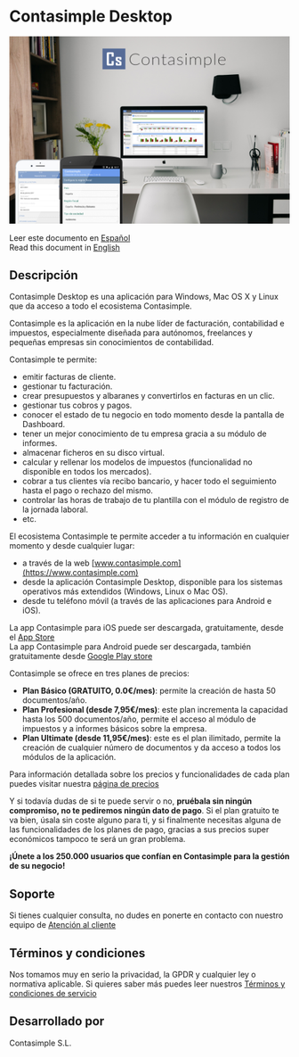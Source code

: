 # Contasimple Desktop

![Contasimple está disponible como aplicación de escritorio, web o app de móvil.](https://github.com/Contasimple/contasimple-desktop/blob/master/images/Contasimple%203000x2000.png)

Leer este documento en [Español](README.es.md)  
Read this document in [English](README.md)

## Descripción

Contasimple Desktop es una aplicación para Windows, Mac OS X y Linux que da acceso a todo el ecosistema Contasimple. 

Contasimple es la aplicación en la nube líder de facturación, contabilidad e impuestos, especialmente diseñada para autónomos, freelances y pequeñas empresas sin conocimientos de contabilidad.

Contasimple te permite:
- emitir facturas de cliente.
- gestionar tu facturación.
- crear presupuestos y albaranes y convertirlos en facturas en un clic.
- gestionar tus cobros y pagos.
- conocer el estado de tu negocio en todo momento desde la pantalla de Dashboard.
- tener un mejor conocimiento de tu empresa gracia a su módulo de informes.
- almacenar ficheros en su disco virtual.
- calcular y rellenar los modelos de impuestos (funcionalidad no disponible en todos los mercados).
- cobrar a tus clientes vía recibo bancario, y hacer todo el seguimiento hasta el pago o rechazo del mismo.
- controlar las horas de trabajo de tu plantilla con el módulo de registro de la jornada laboral.
- etc.

El ecosistema Contasimple te permite acceder a tu información en cualquier momento y desde cualquier lugar:
- a través de la web [www.contasimple.com](https://www.contasimple.com)
- desde la aplicación Contasimple Desktop, disponible para los sistemas operativos más extendidos (Windows, Linux o Mac OS).
- desde tu teléfono móvil (a través de las aplicaciones para Android e iOS).

La app Contasimple para iOS puede ser descargada, gratuitamente, desde el [App Store](https://apps.apple.com/es/app/contasimple/id427583930)  
La app Contasimple para Android puede ser descargada, también gratuitamente desde [Google Play store](https://play.google.com/store/apps/details?id=com.v2msoft.contasimple)  

Contasimple se ofrece en tres planes de precios:  
- **Plan Básico (GRATUITO, 0.0€/mes)**: permite la creación de hasta 50 documentos/año.  
- **Plan Profesional (desde 7,95€/mes)**: este plan incrementa la capacidad hasta los 500 documentos/año, permite el acceso al módulo de impuestos y a informes básicos sobre la empresa.  
- **Plan Ultimate (desde 11,95€/mes)**: este es el plan ilimitado, permite la creación de cualquier número de documentos y da acceso a todos los módulos de la aplicación.

Para información detallada sobre los precios y funcionalidades de cada plan puedes visitar nuestra [página de precios](https://www.contasimple.com/planes-herramienta-web-facturacion-contabilidad.aspx)


Y si todavía dudas de si te puede servir o no, **pruébala sin ningún compromiso, no te pediremos ningún dato de pago**. Si el plan gratuito te va bien, úsala sin coste alguno para ti, y si finalmente necesitas alguna de las funcionalidades de los planes de pago, gracias a sus precios super económicos tampoco te será un gran problema.

**¡Únete a los 250.000 usuarios que confían en Contasimple para la gestión de su negocio!**

## Soporte
Si tienes cualquier consulta, no dudes en ponerte en contacto con nuestro equipo de [Atención al cliente](https://www.contasimple.com/contacto.aspx)

## Términos y condiciones

Nos tomamos muy en serio la privacidad, la GPDR y cualquier ley o normativa aplicable. Si quieres saber más puedes leer nuestros [Términos y condiciones de servicio](https://www.contasimple.com/terminos-y-condiciones-del-servicio.aspx)

## Desarrollado por
Contasimple S.L.

